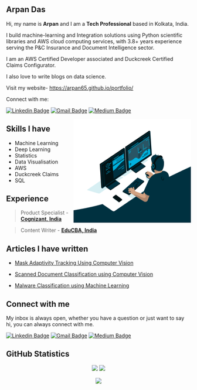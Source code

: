 ## Arpan Das

[1.1]: https://github.com/kritikseth/kritikseth/blob/master/assets/icons/linkedin_c.png (linkedin)
[2.1]: https://github.com/kritikseth/kritikseth/blob/master/assets/icons/email.png (mail)
[3.1]: https://github.com/kritikseth/kritikseth/blob/master/assets/icons/medium39.png (medium)
[4.1]: https://github.com/kritikseth/kritikseth/blob/master/assets/icons/kaggle42.png (kaggle)

[1]: https://www.linkedin.com/in/arpan-das-534753125
[2]: mailto:arpandas65.a3@gmail.com
[3]: https://medium.com/@arpandas65.a3
[4]: https://www.kaggle.com/arpandas65

Hi, my name is **Arpan** and I am a **Tech Professional** based in Kolkata, India. 

I build machine-learning and Integration solutions using Python scientific libraries and AWS cloud computing services, with 3.8+ years experience serving the P&C Insurance and Document Intelligence sector. 

I am an AWS Certified Developer associated and Duckcreek Certified Claims Configurator.

I also love to write blogs on data science.


Visit my website- https://arpan65.github.io/portfolio/

Connect with me:

[![Linkedin Badge](https://img.shields.io/badge/-LinkedIn-blue?style=flat-square&logo=Linkedin&logoColor=white&link=https://www.linkedin.com/in/arpan-das-534753125)](https://www.linkedin.com/in/arpan-das-534753125/)
[![Gmail Badge](https://img.shields.io/badge/-Gmail-c14438?style=flat-square&logo=Gmail&logoColor=white&link=mailto:arpandas65.a3@gmail.com)](mailto:arpandas65.a3@gmail.com)
[![Medium Badge](https://img.shields.io/badge/-Medium-000000?style=flat-square&labelColor=000000&logo=medium&logoColor=white&link=https://medium.com/@arpandas65.a3)](https://medium.com/@arpandas65.a3)
 

<!-- ---- -->

 <img align="right" alt="GIF" src="https://raw.githubusercontent.com/kritikseth/kritikseth/master/assets/images/codegif.gif" width="320" height="284" />

## Skills I have

* Machine Learning
* Deep Learning
* Statistics
* Data Visualisation
* AWS
* Duckcreek Claims
* SQL


## Experience

> Product Specialist - [**Cognizant, India**](https://www.cognizant.com)

> Content Writer - [**EduCBA, India**](https://www.educba.com)



## Articles I have written

- [Mask Adaptivity Tracking Using Computer Vision](https://towardsdatascience.com/mask-adaptivity-tracking-using-computer-vision-8d36de26f29?source=user_profile---------0----------------------------&gi=78f7f868ddf5)

- [Scanned Document Classification using Computer Vision](https://towardsdatascience.com/scanned-document-classification-using-computer-vision-33a42d9e01f9)
- [Malware Classification using Machine Learning](https://towardsdatascience.com/malware-classification-using-machine-learning-7c648fb1da79)



## Connect with me

My inbox is always open, whether you have a question or just want to say hi, you can always connect with me.

[![Linkedin Badge](https://img.shields.io/badge/-LinkedIn-blue?style=flat-square&logo=Linkedin&logoColor=white&link=https://www.linkedin.com/in/arpan-das-534753125/)](https://www.linkedin.com/in/arpan-das-534753125/)
[![Gmail Badge](https://img.shields.io/badge/-Gmail-c14438?style=flat-square&logo=Gmail&logoColor=white&link=mailto:arpandas65.a3@gmail.com)](mailto:arpandas65.a3@gmail.com)
[![Medium Badge](https://img.shields.io/badge/-Medium-000000?style=flat-square&labelColor=000000&logo=medium&logoColor=white&link=https://medium.com/@arpandas65.a3)](https://medium.com/@arpandas65.a3)
 

<!-- section - social media icons -->

## GitHub Statistics

<p align = "center">
  <img src = "https://github-readme-stats.vercel.app/api?username=arpan65&hide=prs&show_icons=true&count_private=true&title_color=fff&icon_color=79ff97&bg_color=151515&theme=tokyonight&line_height=40">
  <img src = "https://github-readme-stats.vercel.app/api/top-langs/?username=arpan65&hide=css,java,html&title_color=fff&bg_color=151515&theme=tokyonight">
</p>


<p align='center'>
  <img align='center' src="https://visitor-badge.glitch.me/badge?page_id=arpan65.visitor-badge">
<p/>
